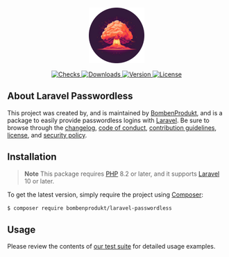<p align="center">
    <a href="https://bombenprodukt.com" target="_blank">
        <img src="https://raw.githubusercontent.com/BombenProdukt/assets/main/logo-text.svg" width="128" alt="BombenProdukt Logo" />
    </a>
</p>

<p align="center">
    <a href="https://github.com/BombenProdukt/laravel-passwordless/actions">
        <img src="https://badge.sh/github/check-runs/BombenProdukt/laravel-passwordless" alt="Checks" />
    </a>
    <a href="https://packagist.org/packages/bombenprodukt/laravel-passwordless">
        <img src="https://badge.sh/packagist/downloads/BombenProdukt/laravel-passwordless" alt="Downloads" />
    </a>
    <a href="https://packagist.org/packages/bombenprodukt/laravel-passwordless">
        <img src="https://badge.sh/packagist/version/BombenProdukt/laravel-passwordless" alt="Version" />
    </a>
    <a href="https://packagist.org/packages/bombenprodukt/laravel-passwordless">
        <img src="https://badge.sh/packagist/license/BombenProdukt/laravel-passwordless" alt="License" />
    </a>
</p>

## About Laravel Passwordless

This project was created by, and is maintained by [BombenProdukt](https://github.com/BombenProdukt), and is a package to easily provide passwordless logins with [Laravel](https://laravel.com/). Be sure to browse through the [changelog](CHANGELOG.md), [code of conduct](.github/CODE_OF_CONDUCT.md), [contribution guidelines](.github/CONTRIBUTING.md), [license](LICENSE), and [security policy](.github/SECURITY.md).

## Installation

> **Note**
> This package requires [PHP](https://www.php.net/) 8.2 or later, and it supports [Laravel](https://laravel.com/) 10 or later.

To get the latest version, simply require the project using [Composer](https://getcomposer.org/):

```bash
$ composer require bombenprodukt/laravel-passwordless
```

## Usage

Please review the contents of [our test suite](/tests) for detailed usage examples.
